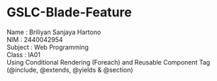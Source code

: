 # GSLC-Blade-Feature
Name : Briliyan Sanjaya Hartono <br/>
NIM : 2440042954 <br/>
Subject : Web Programming <br/>
Class : lA01 <br/>
Using Conditional Rendering (Foreach) and Reusable Component Tag (@include, @extends, @yields &amp; @section)

